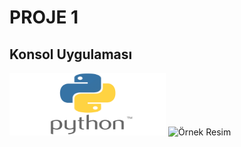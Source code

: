 # PROJE 1
## Konsol Uygulaması
<img src="python_logo.png" width="250" height="100" alt="Örnek Resim"/>

<img src="masaüstü/ana menü" width="250" height="100" alt="Örnek Resim"/>
